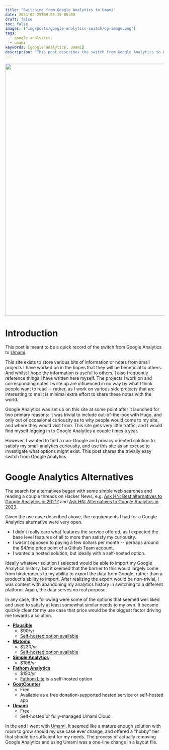 ```yaml
---
title: "Switching from Google Analytics to Umami"
date: 2024-02-25T09:55:15-05:00
draft: false
toc: false
images: ["img/posts/google-analytics-switch/og-image.png"]
tags:
  - google analytics
  - umami
keywords: [google analytics, umami]
description: "This post describes the switch from Google Analytics to Umami on this site."
---
```


<img src="/img/posts/google-analytics-switch/og-image.png" width="800" />

# Introduction

This post is meant to be a quick record of the switch from Google Analytics to [Umami](https://umami.is).

This site exists to store various bits of information or notes from small projects I have worked on in the hopes that they will be beneficial to others.
And whilst I hope the information *is* useful to others, I also frequently reference things I have written here myself.
The projects I work on and corresponding notes I write up are influenced in no way by what I think people want to read -- rather, as I work on various side projects that are interesting to me it is minimal extra effort to share these notes with the world.

Google Analytics was set up on this site at some point after it launched for two primary reasons: it was trivial to include out-of-the-box with Hugo, and only out of occasional curiousity as to why people would come to my site, and where they would visit from.
This site gets very little traffic, and I would find myself logging in to Google Analytics a couple times a year.

However, I wanted to find a non-Google and privacy oriented solution to satisfy my small analytics curiousity, and use this site as an excuse to investigate what options might exist.
This post shares the trivially easy switch from Google Analytics.

# Google Analytics Alternatives

The search for alternatives began with some simple web searches and reading a couple threads on Hacker News, e.g. [Ask HN: Best alternatives to Google Analytics in 2021?](https://news.ycombinator.com/item?id=29662859) and [Ask HN: Alternatives to Google Analytics in 2023](https://news.ycombinator.com/item?id=34391374).

Given the use case described above, the requirements I had for a Google Analytics alternative were very open.

* I didn't really care what features the service offered, as I expected the base level features of all to more than satisfy my curiousity.
* I wasn't opposed to paying a few dollars per month -- perhaps around the $4/mo price point of a Github Team account.
* I wanted a hosted solution, but ideally with a self-hosted option.

Ideally whatever solution I selected would be able to import my Google Analytics history, but it seemed that the barrier to this would largely come from hinderances to my ability to *export* the data from Google, rather than a product's ability to import.
After realizing the export would be non-trivial, I was content with abandoning my analytics history in switching to a different platform.
Again, the data serves no real purpose.

In any case, the following were some of the options that seemed well liked and used to satisfy at least somewhat similar needs to my own.
It became quickly clear for my use case that price would be the biggest factor driving me towards a solution.

* **[Plausible](https://plausible.io)**
  * $90/yr
  * [Self-hosted option available](https://plausible.io/self-hosted-web-analytics)
* **[Matomo](https://matomo.org)**
  * $230/yr
  * [Self-hosted option available](https://matomo.org/what-is-on-premise/)
* **[Simple Analytics](https://www.simpleanalytics.com)**
  * $108/yr
* **[Fathom Analytics](https://usefathom.com)**
  * $150/yr
  * [Fathom Lite](https://github.com/usefathom/fathom) is a self-hosted option
* **[GoatCounter](https://www.goatcounter.com)**
  * Free
  * Available as a free donation-supported hosted service or self-hosted app
* **[Umami](https://umami.is)**
  * Free
  * Self-hosted or fully-managed Umami Cloud

In the end I went with [Umami](https://umami.is).
It seemed like a mature enough solution with room to grow should my use case ever change, and offered a "hobby" tier that should be sufficient for my needs.
The process of actually removing Google Analytics and using Umami was a one-line change in a layout file.
